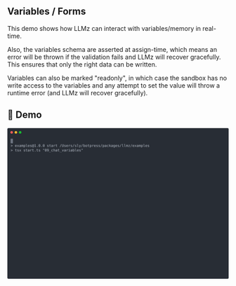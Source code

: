 ## Variables / Forms

This demo shows how LLMz can interact with variables/memory in real-time.

Also, the variables schema are asserted at assign-time, which means an error will be thrown if the validation fails and LLMz will recover gracefully. This ensures that only the right data can be written.

Variables can also be marked "readonly", in which case the sandbox has no write access to the variables and any attempt to set the value will throw a runtime error (and LLMz will recover gracefully).

## 🎥 Demo

![Demo](./demo.svg)
